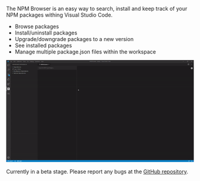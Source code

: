The NPM Browser is an easy way to search, install and keep track of your NPM packages withing Visual Studio Code.

- Browse packages
- Install/uninstall packages
- Upgrade/downgrade packages to a new version
- See installed packages
- Manage multiple package.json files within the workspace

![](demo.gif)

Currently in a beta stage. Please report any bugs at the [GitHub repository](https://github.com/DennisvHest/vscode-npm-browser/issues).
